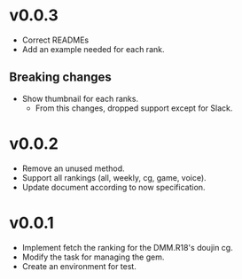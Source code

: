 # v0.0.3
- Correct READMEs
- Add an example needed for each rank.

## Breaking changes
- Show thumbnail for each ranks.
  - From this changes, dropped support except for Slack.

# v0.0.2
- Remove an unused method.
- Support all rankings (all, weekly, cg, game, voice).
- Update document according to now specification.

# v0.0.1
- Implement fetch the ranking for the DMM.R18's doujin cg.
- Modify the task for managing the gem.
- Create an environment for test.
